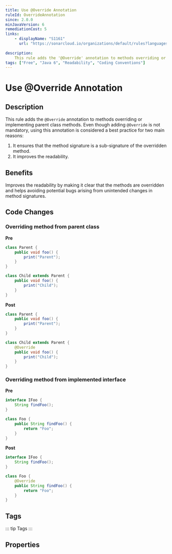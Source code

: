 ```yaml
---
title: Use @Override Annotation
ruleId: OverrideAnnotation
since: 2.0.0
minJavaVersion: 6
remediationCost: 5
links:
    - displayName: "S1161"
      url: "https://sonarcloud.io/organizations/default/rules?languages=java&open=java%3AS1161&q=S1161"
    
description:
    This rule adds the '@Override' annotation to methods overriding or implementing parent class methods.
tags: ["Free", "Java 6", "Readability", "Coding Conventions"]
---
```


# Use @Override Annotation

## Description

This rule adds the `@Override` annotation to methods overriding or implementing parent class methods.
Even though adding `@Override` is not mandatory, using this annotation is considered a best practice for
 two main reasons:
 1. It ensures that the method signature is a sub-signature of the overridden method.
 2. It improves the readability.

## Benefits

Improves the readability by making it clear that the methods are overridden and helps avoiding potential bugs arising from unintended changes in method signatures.


## Code Changes

### Overriding method from parent class
__Pre__
```java
class Parent {
    public void foo() {
        print("Parent");
    }
}

class Child extends Parent {
    public void foo() {
        print("Child");
    }
}
```

__Post__
```java
class Parent {
    public void foo() {
        print("Parent");
    }
}

class Child extends Parent {
    @Override
    public void foo() {
        print("Child");
    }
}
```

### Overriding method from implemented interface
__Pre__
```java
interface IFoo {
    String findFoo();
}

class Foo {
    public String findFoo() {
        return "Foo";
    }
}
```

__Post__
```java
interface IFoo {
    String findFoo();
}

class Foo {
    @Override
    public String findFoo() {
        return "Foo";
    }
}
```

<VersionNotice />


## Tags

::: tip Tags
<TagLinks />
:::

## Properties

<RuleProperties />
